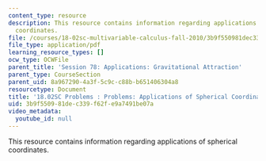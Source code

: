 ```yaml
---
content_type: resource
description: This resource contains information regarding applications of spherical
  coordinates.
file: /courses/18-02sc-multivariable-calculus-fall-2010/3b9f550981dec339f62fe9a7491be07a_MIT18_02SC_pb_78_quest.pdf
file_type: application/pdf
learning_resource_types: []
ocw_type: OCWFile
parent_title: 'Session 78: Applications: Gravitational Attraction'
parent_type: CourseSection
parent_uid: 8a967290-4a3f-5c9c-c88b-b651406304a8
resourcetype: Document
title: '18.02SC Problems : Problems: Applications of Spherical Coordinates'
uid: 3b9f5509-81de-c339-f62f-e9a7491be07a
video_metadata:
  youtube_id: null
---
```

This resource contains information regarding applications of spherical coordinates.


